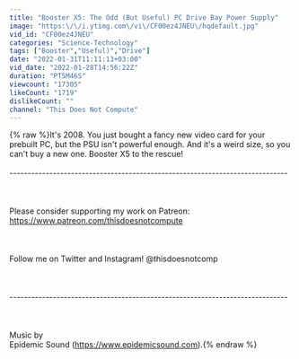 ```yaml
---
title: "Booster X5: The Odd (But Useful) PC Drive Bay Power Supply"
image: "https:\/\/i.ytimg.com\/vi\/CF00ez4JNEU\/hqdefault.jpg"
vid_id: "CF00ez4JNEU"
categories: "Science-Technology"
tags: ["Booster","Useful)","Drive"]
date: "2022-01-31T11:11:13+03:00"
vid_date: "2022-01-28T14:56:22Z"
duration: "PT5M46S"
viewcount: "17305"
likeCount: "1719"
dislikeCount: ""
channel: "This Does Not Compute"
---
```

{% raw %}It's 2008. You just bought a fancy new video card for your prebuilt PC, but the PSU isn't powerful enough. And it's a weird size, so you can't buy a new one. Booster X5 to the rescue!<br /><br />----------------------------------------­-------------------------------------<br /><br /><br /><br />Please consider supporting my work on Patreon: <a rel="nofollow" target="blank" href="https://www.patreon.com/thisdoesnotcompute">https://www.patreon.com/thisdoesnotcompute</a><br /><br /><br /><br />Follow me on Twitter and Instagram! @thisdoesnotcomp<br /><br /><br /><br />----------------------------------------­-------------------------------------<br /><br /><br /><br />Music by<br /> Epidemic Sound (<a rel="nofollow" target="blank" href="https://www.epidemicsound.com).">https://www.epidemicsound.com).</a>{% endraw %}
